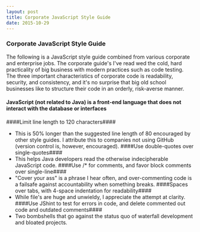 ```yaml
---
layout: post
title: Corporate JavaScript Style Guide
date: 2015-10-29
---
```

### Corporate JavaScript Style Guide

The following is a JavaScript style guide combined from various corporate and enterprise jobs. The corporate guide's I've read wed the cold, hard practicality of big business with modern practices such as code testing. The three important characteristics of corporate code is readability, security, and consistency, and it's no surprise that big old school businesses like to structure their code in an orderly, risk-averse manner.


#### JavaScript (not related to Java) is a front-end language that does not interact with the database or interfaces ####
 ####Limit line length to 120 characters####
- This is 50% longer than the suggested line length of 80 encouraged by other style guides. I attribute this to companies not using GitHub (version control is, however, encouraged).
####Use double-quotes over single-quotes####
- This helps Java developers read the otherwise indecipherable JavaScript code.
####Use /* for comments, and favor block comments over single-line####
- "Cover your ass" is a phrase I hear often, and over-commenting code is a failsafe against accountability when something breaks.
####Spaces over tabs, with 4-space indentation for readability####
- While file's are huge and unwieldy, I appreciate the attempt at clarity.
####Use JShint to test for errors in code, and delete commented out code and outdated comments####
- Two bombshells that go against the status quo of waterfall development and bloated projects.

